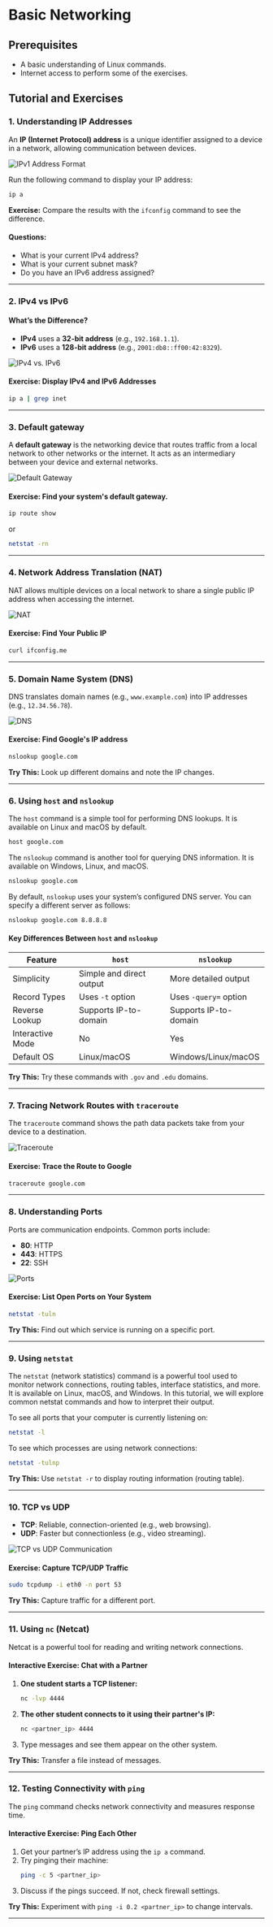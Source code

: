 # Basic Networking

## Prerequisites
- A basic understanding of Linux commands.
- Internet access to perform some of the exercises.

## Tutorial and Exercises

### 1. Understanding IP Addresses
An **IP (Internet Protocol) address** is a unique identifier assigned to a device in a network, allowing communication between devices. 

![IPv1 Address Format](https://media.geeksforgeeks.org/wp-content/uploads/20241217170153436945/IPv4-address-format.webp)

Run the following command to display your IP address:
```bash
ip a
```
**Exercise:** Compare the results with the `ifconfig` command to see the difference.

#### Questions:
- What is your current IPv4 address?
- What is your current subnet mask?
- Do you have an IPv6 address assigned?

---

### 2. IPv4 vs IPv6
#### What’s the Difference?
- **IPv4** uses a **32-bit address** (e.g., `192.168.1.1`).
- **IPv6** uses a **128-bit address** (e.g., `2001:db8::ff00:42:8329`).

![IPv4 vs. IPv6](https://signal.avg.com/hs-fs/hubfs/Blog_Content/Avg/Signal/AVG%20Signal%20Images/IPv4%20vs.%20IPv6%20addresses%20(Signal)/IPv4-vs-IPv6-EN.png?width=1320&name=IPv4-vs-IPv6-EN.png)


#### Exercise: Display IPv4 and IPv6 Addresses
```bash
ip a | grep inet
```

---

### 3. Default gateway
A **default gateway** is the networking device that routes traffic from a local network to other networks or the internet. It acts as an intermediary between your device and external networks.

![Default Gateway](https://www.homenethowto.com/wp-content/uploads/default-gateway.jpg)

#### Exercise: Find your system's default gateway.

```bash
ip route show
```
or
```bash
netstat -rn
```

---

### 4. Network Address Translation (NAT)
NAT allows multiple devices on a local network to share a single public IP address when accessing the internet.

![NAT](https://www.vmware.com/media/blt8c9a8aaca0ffd4ac/blt1b4d43cfd751feb5/66d1a48342d82e12814163ad/network-address-translation-diagram.png)

#### Exercise: Find Your Public IP
```bash
curl ifconfig.me
```

---

### 5. Domain Name System (DNS)
DNS translates domain names (e.g., `www.example.com`) into IP addresses (e.g., `12.34.56.78`).

![DNS](https://lh6.googleusercontent.com/9HL6XqrvIqt7YlVfRsCp9dpVfg6sj8aJ-M1FO-nzL0XLkGLpOBbe_orlVbdo9VeGpGFHFMgi_POOGzi83HGl1A1dHkZDfDsaC0XdZ2SzyBJ0bLy84ABckxC74a17mX11RcyyK_3QMIAu5sMl2dqfAUXZ6wmUGtZzEqxKGCnTX-uhEpcOUN8oazTf8Ccm5A)

#### Exercise: Find Google's IP address
```bash
nslookup google.com
```
**Try This:** Look up different domains and note the IP changes.

---

### 6. Using `host` and `nslookup`
The `host` command is a simple tool for performing DNS lookups. It is available on Linux and macOS by default.

```bash
host google.com
```

The `nslookup` command is another tool for querying DNS information. It is available on Windows, Linux, and macOS.


```bash
nslookup google.com
```

By default, `nslookup` uses your system’s configured DNS server. You can specify a different server as follows:

```bash
nslookup google.com 8.8.8.8
```
#### Key Differences Between `host` and `nslookup`

| Feature         | `host`                      | `nslookup`                   |
|---------------|----------------------------|-----------------------------|
| Simplicity    | Simple and direct output   | More detailed output        |
| Record Types  | Uses `-t` option           | Uses `-query=` option       |
| Reverse Lookup | Supports IP-to-domain     | Supports IP-to-domain       |
| Interactive Mode | No                        | Yes                         |
| Default OS   | Linux/macOS                 | Windows/Linux/macOS         |

**Try This:** Try these commands with `.gov` and `.edu` domains.

---

### 7. Tracing Network Routes with `traceroute`
The `traceroute` command shows the path data packets take from your device to a destination.

![Traceroute](https://www.cloudns.net/blog/wp-content/uploads/2021/03/Traceroute-command-ClouDNS-3.png)

#### Exercise: Trace the Route to Google
```bash
traceroute google.com
```

---

### 8. Understanding Ports
Ports are communication endpoints. Common ports include:
- **80**: HTTP
- **443**: HTTPS
- **22**: SSH

![Ports](https://www.stationx.net/wp-content/uploads/2022/12/Well-Known-Ports-Unencrypted-vs-Encrypted-Graphic-by-author.png)

#### Exercise: List Open Ports on Your System
```bash
netstat -tuln
```
**Try This:** Find out which service is running on a specific port.

---

### 9. Using `netstat`

The `netstat` (network statistics) command is a powerful tool used to monitor network connections, routing tables, interface statistics, and more. It is available on Linux, macOS, and Windows. In this tutorial, we will explore common netstat commands and how to interpret their output.

To see all ports that your computer is currently listening on:
```bash
netstat -l  
```

To see which processes are using network connections:
```bash
netstat -tulnp 
```

**Try This:** Use `netstat -r` to display routing information (routing table).

---

### 10. TCP vs UDP
- **TCP**: Reliable, connection-oriented (e.g., web browsing).
- **UDP**: Faster but connectionless (e.g., video streaming).

![TCP vs UDP Communication](https://www.colocationamerica.com/wp-content/uploads/2018/12/udp-tcp.jpg)

#### Exercise: Capture TCP/UDP Traffic
```bash
sudo tcpdump -i eth0 -n port 53
```
**Try This:** Capture traffic for a different port.

---

### 11. Using `nc` (Netcat)
Netcat is a powerful tool for reading and writing network connections.

#### Interactive Exercise: Chat with a Partner
1. **One student starts a TCP listener:**
   ```bash
   nc -lvp 4444
   ```
2. **The other student connects to it using their partner's IP:**
   ```bash
   nc <partner_ip> 4444
   ```
3. Type messages and see them appear on the other system.

**Try This:** Transfer a file instead of messages.

---

### 12. Testing Connectivity with `ping`

The `ping` command checks network connectivity and measures response time.

#### Interactive Exercise: Ping Each Other
1. Get your partner’s IP address using the `ip a` command.
2. Try pinging their machine:
   ```bash
   ping -c 5 <partner_ip>
   ```
3. Discuss if the pings succeed. If not, check firewall settings.

**Try This:** Experiment with `ping -i 0.2 <partner_ip>` to change intervals.

---
